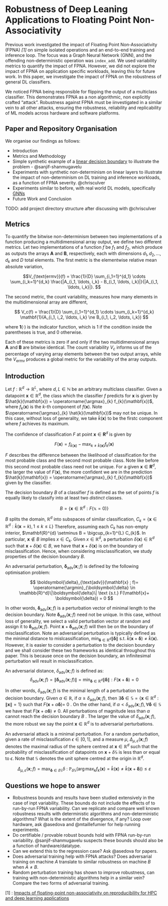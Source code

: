 # Robustness of Deep Leaning Applications to Floating Point Non-Associativity

Previous work investigated the impact of Floating Point Non-Associativity (FPNA) <cite>[1]</cite> on simple isolated operations and an end-to-end training and inference loop. The focus was a Graph Neural Network (GNN), and the offending non-deterministic operation was `index_add`. We used variability metrics to quantify the impact of FPNA. However, we did not explore the impact of FPNA on application specific workloads, leaving this for future work. In this paper, we investigate the impact of FPNA on the robustness of general DL classifiers.

We noticed FPNA being responsible for flipping the output of a  multiclass classifier. This demonstrates FPNA as a non algorithmic, non explicitly crafted “attack”. Robustness against FPNA must be iinvestigated in a similar vein to all other attacks, ensuring the robustness, reliability and replicability of ML models across hardware and software platforms.


## Paper and Repository Organisation
We organise our findings as follows:

- Introduction
- Metrics and Methodology
- Simple synthetic example of a [linear decision boundary](/codes/linear_decision_boundary) to illustrate the problem  - @sanjif-shanmugavelu
- Experiments with synthetic non-determinism on linear layers to illustrate the impact of non-determinism on DL training and inference workloads, as a function of FPNA severity. @chrisculver
- Experiments similar to before, with real world DL models, specifically [GNNs](/codes/linear_decision_boundsry)
- Future Work and Conclusion

TODO: add project directory structure after discussing with @chrisculver


## Metrics
To quantify the bitwise non-determinism between two implementations of a function producing a multidimensional array output, we define two different metrics. Let two implementations of a function $f$ be $f_1$ and $f_2$, which produce as outputs the arrays $\mathbf{A}$ and $\mathbf{B}$, respectively, each with dimensions $d_1, d_2, \ldots, d_k$ and $D$ total elements. The first metric is the elementwise relative mean absolute variation,

$$V_{\text{ermv}}(f) = \frac{1}{D} \sum_{i_1=1}^{d_1} \cdots \sum_{i_k=1}^{d_k} \frac{|A_{i_1, \ldots, i_k} - B_{i_1, \ldots, i_k}|}{|A_{i_1, \ldots, i_k}|}.
$$

The second metric, the count variability, measures how many elements in the multidimensional array are different, 

$$
V_c(f) = \frac{1}{D} 
\sum_{i_1=1}^{d_1} \cdots \sum_{i_k=1}^{d_k} \mathbf{1}(A_{i_1, i_2, \ldots, i_k} \ne B_{i_1, i_2, \ldots, i_k})
$$

where $\mathbf{1}(\cdot)$ is the indicator function, which is 1 if the condition inside the parentheses is true, and 0 otherwise. 

Each of these metrics is zero if and only if the two multidimensional arrays $\mathbf{A}$ and $\mathbf{B}$ are bitwise identical. The count variability $V_c$ informs us of the percentage of varying array elements between the two output arrays, while the $V_{\text{ermv}}$ produces a global metric for the variability of the array outputs.

## Introduction


Let $f : \mathbb{R}^{d} \longrightarrow \mathbb{R}^{L}$, where $d, L \in \mathbb{N}$ be an arbitrary multiclass classifier. Given a datapoint $\mathbf{x} \in \mathbb{R}^{d}$, the class which the classifier $f$ predicts for $\mathbf{x}$ is given by $\hat{k}(\mathbf{x}) = \operatorname{\argmax}_{k} f_{k}(\mathbf{x})$, where $f_{k}(\mathbf{x})$ is the $k$-th component of $f(\mathbf{x})$.
Note $\operatorname{\argmax}_{k} \hat{k}(\mathbf{x})$ may not be unique. In this case, without loss of generality, we take $\hat{k}(\mathbf{x})$ to be the firstc component where $f$ achieves its maximum.

The confidence of classification $F$ at point $\mathbf{x} \in \mathbf{R}^{d}$ is given by

$$F(\mathbf{x}) = f_{\hat{k}(\mathbf{x})} - \operatorname{max}_{k \neq \hat{k}(\mathbf{x})} f_{k}({\mathbf{x}})$$

$F$ describes the difference between the likelihood of classification for the most probable class and the second most probable class. Note like before this second most probable class need not be unique. 
For a given $\mathbf{x} \in \mathbf{R}^{d}$, the larger the value of $F(\mathbf{x})$, the more confident we are in the prediction $\hat{k}(\mathbf{x}) = \operatorname{\argmax}_{k} f_{k}(\mathbf{x})$ given by the classifier.

The decision boundary $B$ of a classifier $f$ is defined as the set of points $f$ is equally likely to classify into at least two *distinct* classes.

$$ B = \{\mathbf{x} \in \mathbb{R}^{d} :  F(\mathbb{x} = 0)\} $$

$B$ splits the domain, $\mathbb{R}^{d}$ into subspaces of similar classification, $C_{k} = \{ \mathbf{x} \in \mathbb{R}^{d} : \hat{k}(\mathbf{x} =k), 1 \leq k \leq L\}$ Therefore, assuming each $C_{k}$ has non-empty interior, $\mathbf{R}^{d} \setminus B = \bigcup_{k=1}^{L} C_{k}$. In particular, $\mathbf{x} \notin B$ implies $x \in C_{k}$. Given $x \in \mathbb{R}^{d}$, a perturbation $\delta({\mathbf{x}}) \in \mathbb{R}^{d}$ such that $\mathbf{x} + \delta({\mathbf{x}}) \in B$, we have that $\mathbf{x} + \delta({\mathbf{x}})$ is on the boundary of misclassification. Hence, when considering misclassification, we study properties of the decision boundary $B$.

An adversarial perturbation, $\boldsymbol{\delta}_{\text{adv}}(\mathbf{x}; f)$ is defined by the following optimisation problem:

$$
\boldsymbol{\delta}_{\text{adv}}(\mathbf{x} ; f)= \operatorname{\argmin}_{\boldsymbol{\delta} \in \mathbb{R}^d}\|\boldsymbol{\delta}\| \text {s.t.} F(\mathbf{x}+ \boldsymbol{\delta}) = 0
$$

In other words, $\boldsymbol{\delta}_{\text{adv}}(\mathbf{x} ; f)$ is a perturbation vector of minimal length to the decision boundary. Note $\boldsymbol{\delta}_{\text{adv}}(\mathbf{x} ; f)$ need not be unique. In this case, without loss of generality, we select a valid perturbation vector at random and assign it to $\boldsymbol{\delta}_\text{adv}(\mathbf{x} ; f)$. Point $\mathbf{x}+\boldsymbol{\delta}_{\text{adv}}(\mathbf{x} ; f)$ will then be on the boundary of misclassification. Note an adversarial perturbation is typically defined as the minimal distance to mislcassification, $\min _{\boldsymbol{\delta} \in \mathbb{R}^d}\|\boldsymbol{\delta}\|$ s.t. $\hat{k}(\mathbf{x}+\boldsymbol{\delta}) \neq \hat{k}(\mathbf{x})$. However, it is easier to consider a perturbation to the decision boundary and we shall consider these two frameworks as identical throughout this paper. This is because once on the decision boundary, an infinitesimal perturbation will result in misclassification.

An adversarial distance, $\delta_{\text{adv}}(\mathbf{x} ; f)$ is defined as:
$$
\delta_{\text{adv}}(\mathbf{x} ; f)=\|\boldsymbol{\delta}_{\text{adv}}(\mathbf{x} ; f)\|=\operatorname{\min} _{\boldsymbol{\delta} \in \mathbb{R}^d}\|\boldsymbol{\delta}\| : F(\mathbf{x}+\boldsymbol{\delta})=0
$$

In other words, $\delta_{\text{adv}}(\mathbf{x} ; f)$ is the minimal length of a perturbation to the decision boundary. Given $\alpha \in \mathbb{R}$, if $\alpha \geq \delta_{\text{adv}}(\mathbf{x} ; f)$, then $\exists \boldsymbol{\delta} \in \mathbb{S}=\{\mathbf{x} \in \mathbb{R}^d : \|\mathbf{x}\|=1\}$ such that $F(\mathbf{x}+\alpha \boldsymbol{\delta})=$ 0 . On the other hand, if $\alpha<\delta_{\text{adv}}(\mathbf{x} ; f), \forall \boldsymbol{\delta} \in \mathbb{S}$ we have that $F(\mathbf{x}+\alpha \boldsymbol{\delta}) \neq 0$. All perturbations of magnitude less than $\alpha$ cannot reach the decision boundary $B$ . The larger the value of $\delta_{\text{adv}}(\mathbf{x} ; f)$, the more robust we say the point $\mathbf{x} \in \mathbb{R}^d$ is to adversarial perturbations.


An adversarial attack is a minimal perturbation. For a random perturbation, given a rate of misclassification $\epsilon \in [0, 1]$,  and a measure $\mu$, $\Delta_{\mu, \varepsilon}(\mathbf{x} ; f)$ denotes the maximal radius of the sphere centred at $\mathbf{x}\in\mathbb{R}^{d}$ such that the probability of misclassification of datapoints on $\mathbf{x} + \delta\mathbb{S}$ is less than or equal to $\epsilon$. Note that $\mathbb{S}$ denotes the unit sphere centred at the origin in $\mathbb{R}^{d}$. 

$$\Delta_{\mu, \varepsilon}(\mathbf{x} ; f)=\max_{\boldsymbol{\delta} \in \delta\mathbb{S}} \delta \ : \ \mathbb{P}_{\delta\mathbb{S}} \left(\arg \max _{k} f_{k}(\mathbf{x})=\hat{k}(\mathbf{x}) \neq \hat{k}(\mathbf{x}+\boldsymbol{\delta})\right) \leqslant \varepsilon$$ 

## Questions we hope to answer

- Robustness bounds and results have been studied extensively in the case of inpt variability. These bounds do not include the effects of to run-by-run FPNA variability. Can we replicate and compare well known robustness results with deterministic algorithms and non-deterministic algorithms? What is the extent of the divergence, if any? Loop over hardware, ask @asedova and @mtaillefumier for help running experiments.
- Do certifiable / provable robust bounds hold with FPNA run-by-run variability. @sanjif-shanmugavelu suspects these bounds should also be a function of hardware/datatype.
- Can we extend this to the regression case? Ask @asedova for papers.
- Does adversarial training help with FPNA attacks? Does adversarial training on machine $A$ translate to similar robustness on machine $B$ when $A \neq B$.
- Random perturbation training has shown to improve robustness, can training with non-deterministic algorithms help in a similar vein? Compare the two forms of adversarial training. 



[1] : [Impacts of floating-point non-associativity on reproducibility for HPC and deep learning applications](https://arxiv.org/abs/2408.05148)
